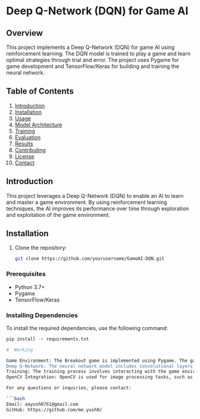 # Deep Q-Network (DQN) for Game AI

## Overview

This project implements a Deep Q-Network (DQN) for game AI using reinforcement learning. The DQN model is trained to play a game and learn optimal strategies through trial and error. The project uses Pygame for game development and TensorFlow/Keras for building and training the neural network.

## Table of Contents

1. [Introduction](#introduction)
2. [Installation](#installation)
3. [Usage](#usage)
4. [Model Architecture](#model-architecture)
5. [Training](#training)
6. [Evaluation](#evaluation)
7. [Results](#results)
8. [Contributing](#contributing)
9. [License](#license)
10. [Contact](#contact)

## Introduction

This project leverages a Deep Q-Network (DQN) to enable an AI to learn and master a game environment. By using reinforcement learning techniques, the AI improves its performance over time through exploration and exploitation of the game environment.

## Installation
1. Clone the repository:
   ```bash
   git clone https://github.com/yourusername/GameAI-DQN.git

### Prerequisites

- Python 3.7+
- Pygame
- TensorFlow/Keras

### Installing Dependencies

To install the required dependencies, use the following command:

```sh
pip install -r requirements.txt

#  Working

Game Environment: The Breakout game is implemented using Pygame. The game environment provides the state space and rewards based on the agent's actions.
Deep Q-Network: The neural network model includes convolutional layers to extract features from the game's visual input and fully connected layers to predict Q-values for different actions.
Training: The training process involves interacting with the game environment, storing experiences, and updating the DQN model using experience replay and target networks.
OpenCV Integration: OpenCV is used for image processing tasks, such as capturing and preprocessing game frames to be fed into the DQN model.

For any questions or inquiries, please contact:

```bash
Email: aayush0761@gmail.com
GitHub: https://github.com/me.yush0/

